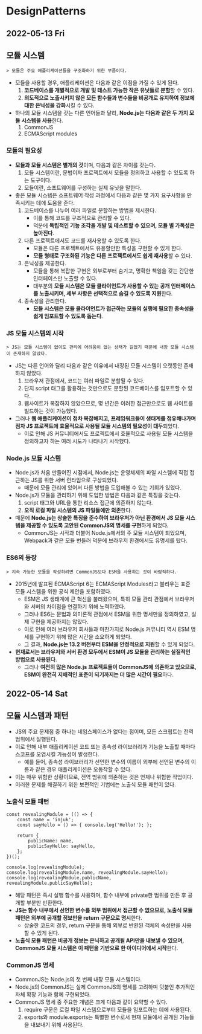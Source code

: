 # DesignPatterns
## 2022-05-13 Fri

## 모듈 시스템
```
> 모듈은 주요 애플리케이션들을 구조화하기 위한 부품이다.
```
* 모듈을 사용할 경우, 애플리케이션은 다음과 같은 이점을 가질 수 있게 된다.
  1. **코드베이스를 개별적으로 개발 및 테스트 가능한 작은 유닛들로 분할**할 수 있다.
  2. **의도적으로 노출시키지 않은 모든 함수들과 변수들을 비공개로 유지하여 정보에 대한 은닉성을 강화**시킬 수 있다.
* 하나의 모듈 시스템을 갖는 다른 언어들과 달리, **Node.js는 다음과 같은 두 가지 모듈 시스템을 사용**한다.
  1. CommonJS
  2. ECMAScript modules

### 모듈의 필요성
* **모듈과 모듈 시스템은 별개의 것**이며, 다음과 같은 차이를 갖는다.
  1. 모듈 시스템이란, 문법이자 프로젝트에서 모듈을 정의하고 사용할 수 있도록 하는 도구이다.
  2. 모듈이란, 소프트웨어를 구성하는 실제 유닛을 말한다.
* 좋은 모듈 시스템은 소프트웨어 작성 과정에서 다음과 같은 몇 가지 요구사항을 만족시키는 데에 도움을 준다.
  1. 코드베이스를 나누어 여러 파일로 분할하는 방법을 제시한다.
     * 이를 통해 코드를 구조적으로 관리할 수 있다.
     * 덕분에 **독립적인 기능 조각을 개발 및 테스트할 수 있으며, 모듈 별 가독성은 높아진다**.
  2. 다른 프로젝트에서도 코드를 재사용할 수 있도록 한다.
     * 모듈은 다른 프로젝트에서도 유용할만한 특성을 구현할 수 있게 한다.
     * **모듈 형태로 구조화된 기능은 다른 프로젝트에서도 쉽게 재사용**할 수 있다.
  3. 은닉성을 제공한다.
     * 모듈을 통해 복잡한 구현은 외부로부터 숨기고, 명확한 책임을 갖는 간단한 인터페이스만 노출할 수 있다.
     * 대부분의 **모듈 시스템은 모듈 클라이언트가 사용할 수 있는 공개 인터페이스를 노출시키며, 세부 사항은 선택적으로 숨길 수 있도록 지원**한다.
  4. 종속성을 관리한다.
     * **모듈 시스템은 모듈 클라이언트가 접근하는 모듈의 실행에 필요한 종속성을 쉽게 임포트할 수 있도록 돕는다**.

### JS 모듈 시스템의 시작
```
> JS는 모듈 시스템이 없이도 관리에 어려움이 없는 상태가 길었기 때문에 내장 모듈 시스템이 존재하지 않았다.
```
* JS는 다른 언어와 달리 다음과 같은 이유에서 내장된 모듈 시스템이 오랫동안 존재하지 않았다.
  1. 브라우저 관점에서, 코드는 여러 파일로 분할될 수 있다.
  2. 단지 script 태그를 활용하는 것만으로도 분할된 코드베이스를 임포트할 수 있다.
  3. 웹사이트가 복잡하지 않았으므로, 몇 년간은 이러한 접근만으로도 웹 사이트를 빌드하는 것이 가능했다.
* 그러나 **웹 애플리케이션이 점차 복잡해지고, 프레임워크들이 생태계를 점유해나가며 점차 JS 프로젝트에 효율적으로 사용될 모듈 시스템의 필요성이 대두**되었다.
  * 이로 인해 JS 커뮤니티에서도 프로젝트에서 효율적으로 사용될 모듈 시스템을 정의하고자 하는 여러 시도가 나타나기 시작했다.

### Node.js 모듈 시스템
* Node.js가 처음 만들어진 시점에서, Node.js는 운영체제의 파일 시스템에 직접 접근하는 JS를 위한 서버 런타임으로 구상되었다.
  * 때문에 모듈 관리에 있어서 다른 방법을 도입해볼 수 있는 기회가 있었다.
* Node.js가 모듈을 관리하기 위해 도입한 방법은 다음과 같은 특징을 갖는다.
  1. script 태그와 URL을 통한 리소스 접근에 의존하지 않는다.
  2. **오직 로컬 파일 시스템의 JS 파일들에만 의존**한다.
* 때문에 **Node.js는 상술한 특징을 준수하여 브라우저가 아닌 환경에서 JS 모듈 시스템을 제공할 수 있도록 고안된 CommonJS의 명세를 구현**하게 되었다.
  * CommonJS는 시작과 더불어 Node.js에서의 주 모듈 시스템이 되었으며, Webpack과 같은 모듈 번들러 덕분에 브라우저 환경에서도 유명세를 탔다.

### ES6의 등장
```
> 지속 가능한 모듈을 작성하려면 CommonJS보다 ESM을 사용하는 것이 바람직하다.
```
* 2015년에 발표된 ECMAScript 6는 ECMAScript Modules라고 불리우는 표준 모듈 시스템을 위한 공식 제안을 포함하였다.
  * ESM은 JS 생태계에 큰 혁신을 불러왔으며, 특히 모듈 관리 관점에서 브라우저와 서버의 차이점을 연결하기 위해 노력하였다.
  * 그러나 ES6는 문법과 의미론적 관점에서 ESM을 위한 명세만을 정의하였고, 실제 구현을 제공하지는 않았다.
  * 이로 인해 여러 브라우저 회사들과 마찬가지로 Node.js 커뮤니티 역시 ESM 명세를 구현하기 위해 많은 시간을 소요하게 되었다. 
  * 그 결과, **Node.js는 13.2 버전부터 ESM을 안정적으로 지원**할 수 있게 되었다.
* **현재로서는 브라우저와 서버 환경 모두에서 ESM이 JS 모듈을 관리하는 실질적인 방법으로 사용된다**.
  * 그러나 **여전히 많은 Node.js 프로젝트들이 CommonJS에 의존하고 있으므로, ESM이 완전히 지배적인 표준이 되기까지는 더 많은 시간이 필요**하다.

## 2022-05-14 Sat
## 모듈 시스템과 패턴
* JS의 주요 문제점 중 하나는 네임스페이스가 없다는 점이며, 모든 스크립트는 전역 범위에서 실행된다.
* 이로 인해 내부 애플리케이션 코드 또는 종속성 라이브러리가 기능을 노출할 때마다 스코프를 오염시킬 가능성이 발생한다.
  * 예를 들어, 종속성 라이브러리가 선언한 변수의 이름이 외부에 선언된 변수의 이름과 같은 경우 애플리케이션은 오동작할 수 있다.
* 이는 매우 위험한 상황이므로, 전역 범위에 의존하는 것은 언제나 위험한 작업이다.
* 이러한 문제를 해결하기 위한 보편적인 기법에는 노출식 모듈 패턴이 있다.

### 노출식 모듈 패턴
```
const revealingModule = (() => {
    const name = 'injuk';
    const sayHello = () => { console.log('Hello!'); };
    
    return {
        publicName: name, 
        publicSayHello: sayHello,
    };
})();

console.log(revealingModule);
console.log(revealingModule.name, revealingModule.sayHello);
console.log(revealingModule.publicName, revealingModule.publicSayHello);
```
* 해당 패턴은 즉시 실행 함수를 사용하며, 함수 내부에 private한 범위를 만든 후 공개할 부분만 반환한다.
* **JS는 함수 내부에서 선언한 변수를 외부 범위에서 접근할 수 없으므로, 노출식 모듈 패턴은 외부에 공개할 정보만을 return 구문으로 명시**한다.
  * 상술한 코드의 경우, return 구문을 통해 외부로 반환된 객체의 속성만을 사용할 수 있게 된다.
* **노출식 모듈 패턴은 비공개 정보는 은닉하고 공개될 API만을 내보낼 수 있으며, CommonJS 모듈 시스템은 이 패턴을 기반으로 한 아이디어에서 시작**한다.

### CommonJS 명세
* CommonJS는 Node.js의 첫 번째 내장 모듈 시스템이다. 
* Node.js의 CommonJS는 실제 CommonJS의 명세를 고려하며 덧붙인 추가적인 자체 확장 기능과 함께 구현되었다.
* CommonJS 명세 중 주요한 개념은 크게 다음과 같이 요약할 수 있다.
  1. require 구문은 로컬 파일 시스템으로부터 모듈을 임포트하는 데에 사용된다.
  2. exports와 module.exports는 특별한 변수로서 현재 모듈에서 공개된 기능들을 내보내기 위해 사용된다.